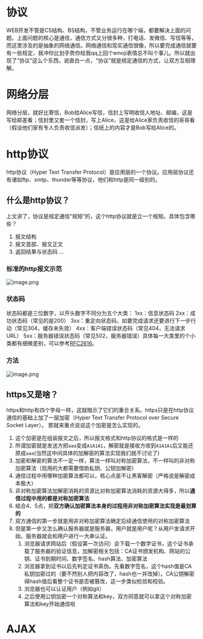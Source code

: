 # 协议
WEB开发不管是CS结构、BS结构，不管业务运行在哪个端，都要解决上面的问题。上面问题的核心是通信，通信方式又分很多种，打电话、发微信、写信等等，而这里涉及的是抽象的网络通信。网络通信和现实通信很像，所以要完成通信就要有一些规定，我冲你比划手势你给我qq上回个emoji表情总不叫个事儿。所以就出现了“协议”这么个东西。说直白一点，“协议”就是规定通信的方式，让双方互相理解。

# 网络分层
网络分层，就好比寄信，Bob给Alice写信，信封上写明收信人地址、邮编，这是写给邮差看；信封里又套一个信封，写上Alice，这是给Alice家负责收信的哥哥看（假设他们家有专人负责收信派发）；信纸上的内容才是Bob写给Alice的。

# http协议
http协议（Hyper Text Transfer Protocol）是应用层的一个协议。应用层协议还有诸如ftp、smtp、thunder等等协议，他们和http是同一级别的。
## 什么是http协议？
上文讲了，协议是规定通信“规矩”的，这个http协议就是立一个规矩。具体包含哪些？
1. 报文结构
2. 报文首部、报文正文
3. 返回结果与状态码
...

### 标准的http报文示范


![image.png](http://upload-images.jianshu.io/upload_images/1915742-814dabaf7d3ff800.png?imageMogr2/auto-orient/strip%7CimageView2/2/w/1240)


### 状态码

状态码都是三位数字，以开头数字不同分为五个大类：
1xx：信息状态码
2xx：成功状态码（常见的是200）
3xx：重定向状态码，如要完成请求还要进行下一步行动（常见304，缓存未失效）
4xx：客户端错误状态码（常见404，无法请求URL）
5xx：服务器错误状态码（常见502，服务器错误）具体每一大类里的个小类都有细微差别，可以参考[RFC2616](https://datatracker.ietf.org/doc/rfc2616/?include_text=1)。

### 方法


![image.png](http://upload-images.jianshu.io/upload_images/1915742-6b2b7f076ba142a6.png?imageMogr2/auto-orient/strip%7CimageView2/2/w/1240)

## https又是啥？
https和http有四个字母一样，这就暗示了它们的重合关系。https只是在http协议通信的基础上加了一层加密（Hyper Text Transfer Protocol over Secure Socket Layer）。
那就来重点说说这个加密是怎么实现的。
1. 这个加密是在组装报文之后，所以报文格式和http协议的格式是一样的
2. 所谓加密就是发送方把`aaa`变成`A1A1A1`，解密就是接收方收到`A1A1A1`后又能还原成`aaa`(当然这中间具体的加解密的算法实现我们就不讨论了)
3. 加密和解密的算法不一定一样，算法一样叫对称加密算法，不一样叫的非对称加密算法（现用的大都需要借助私钥、公钥加解密）
4. 通信过程中用哪种加密算法都可以，核心点是不让黑客解密（严格说是解密成本极大）
5. 非对称加密算法加解密消耗的资源比对称加密算法消耗的资源大得多，所以**通信过程中用的都是对称加密算法**
6. 结合4、5点，把**双方确认加密算法本身的过程用非对称加密算法实现是最划算的**
7. 双方通信的第一步就是用非对称加密算法确定后续通信使用的对称加密算法
8. 但是第一步又怎么确认服务器就是服务器，用户就是用户呢？从用户发请求开始，服务器就会和用户进行一大串认证。
    1. 浏览器请求网站后（假设第一次访问）会下载一个数字证书，这个证书承载了服务器的验证信息，加解密相关包括：CA证书颁发机构、网站的公钥、证书到期时间、数字签名、hash算法、加密算法
    2. 浏览器拿到证书以后先判定证书真伪。先看数字签名，这个hash值是CA私钥加密过的（要不然别人把内容改了，hash也一并改掉）。CA公钥解密得hash值后看整个证书是否被篡改，这一步类似检验和校验。
    3. 浏览器也可以认证用户（例如git）
    4. 之后使用公钥加密一个对称算法和key，双方同意就可以拿这个对称加密算法和key开始通信啦

# AJAX